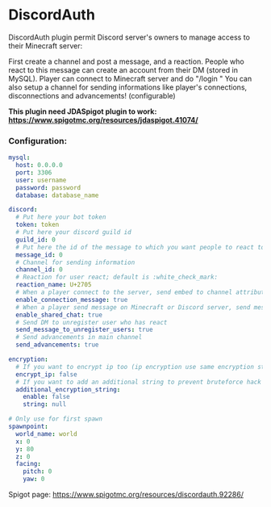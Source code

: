 # DiscordAuth
DiscordAuth plugin permit Discord server's owners to manage access to their Minecraft server:

First create a channel and post a message, and a reaction.
People who react to this message can create an account from their DM (stored in MySQL).
Player can connect to Minecraft server and do "/login <password>"
You can also setup a channel for sending informations like player's connections, disconnections and advancements! (configurable)

**This plugin need JDASpigot plugin to work: https://www.spigotmc.org/resources/jdaspigot.41074/**

### Configuration:

```yaml
mysql:
  host: 0.0.0.0
  port: 3306
  user: username
  password: password
  database: database_name

discord:
  # Put here your bot token
  token: token
  # Put here your discord guild id
  guild_id: 0
  # Put here the id of the message to which you want people to react to access the server
  message_id: 0
  # Channel for sending information
  channel_id: 0
  # Reaction for user react; default is :white_check_mark:
  reaction_name: U+2705
  # When a player connect to the server, send embed to channel attribute to "channel_id"
  enable_connection_message: true
  # When a player send message on Minecraft or Discord server, send message on Discord or Minecraft server respectively
  enable_shared_chat: true
  # Send DM to unregister user who has react
  send_message_to_unregister_users: true
  # Send advancements in main channel
  send_advancements: true

encryption:
  # If you want to encrypt ip too (ip encryption use same encryption string)
  encrypt_ip: false
  # If you want to add an additional string to prevent bruteforce hack (if you change it after there is passwords, You will not be able to log in!)
  additional_encryption_string:
    enable: false
    string: null

# Only use for first spawn
spawnpoint:
  world_name: world
  x: 0
  y: 80
  z: 0
  facing:
    pitch: 0
    yaw: 0
```

Spigot page: https://www.spigotmc.org/resources/discordauth.92286/
